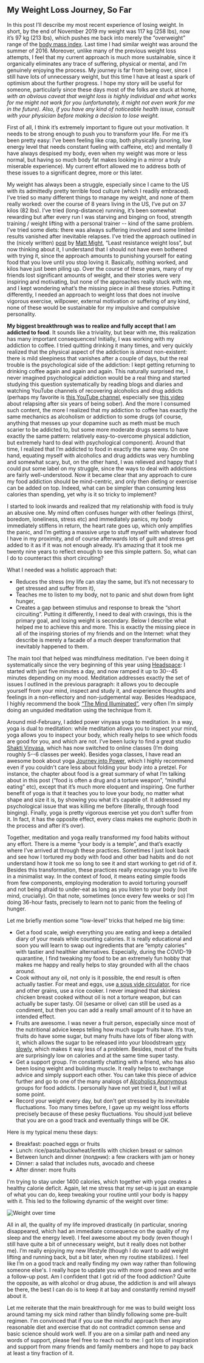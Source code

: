 ## My Weight Loss Journey, So Far

In this post I’ll describe my most recent experience of losing weight. In short, by the end of November 2019 my weight was 117 kg (258 lbs), now it’s 97 kg (213 lbs), which pushes me back into merely the “overweight” range of the [body mass index](https://en.wikipedia.org/wiki/Body_mass_index). Last time I had similar weight was around the summer of 2016. Moreover, unlike many of the previous weight loss attempts, I feel that my current approach is much more sustainable, since it organically eliminates any trace of suffering, physical or mental, and I’m genuinely enjoying the process. My journey is far from being over, since I still have lots of unnecessary weight, but this time I have at least a spark of optimism about the further progress. I hope my story will be useful for someone, particularly since these days most of the folks are stuck at home, *with an obvious caveat that weight loss is highly individual and what works for me might not work for you (unfortunately, it might not even work for me in the future). Also, if you have any kind of noticeable health issue, consult with your physician before making a decision to lose weight.*

First of all, I think it’s extremely important to figure out your motivation. It needs to be strong enough to push you to transform your life. For me it’s been pretty easy: I’ve been feeling like crap, both physically (snoring, low energy level that needs constant fueling with caffeine, etc) and mentally (I have always despised my body, even when my weight was more or less normal, but having so much body fat makes looking in a mirror a truly miserable experience). My current effort allowed me to address both of these issues to a significant degree, more or this later.

My weight has always been a struggle, especially since I came to the US with its admittedly pretty terrible food culture (which I readily embraced). I’ve tried so many different things to manage my weight, and none of them really worked: over the course of 8 years living in the US, I’ve put on 37 kilos (82 lbs). I’ve tried (long-distance) running, it’s been somewhat rewarding but after every run I was starving and binging on food, strength training / weight lifting with a personal trainer -- kind of the same problem. I’ve tried some diets: there was always suffering involved and some limited results vanished after inevitable relapses. I’ve tried the approach outlined in the (nicely written) [post](http://matt.might.net/articles/least-resistance-weight-loss/) by [Matt Might](http://matt.might.net/), “Least resistance weight loss”, but now thinking about it, I understand that I should not have even bothered with trying it, since the approach amounts to punishing yourself for eating food that you love until you stop loving it. Basically, nothing worked, and kilos have just been piling up. Over the course of these years, many of my friends lost significant amounts of weight, and their stories were very inspiring and motivating, but none of the approaches really stuck with me, and I kept wondering what’s the missing piece in all these stories. Putting it differently, I needed an approach to weight loss that does not involve vigorous exercise, willpower, external motivation or suffering of any kind, none of these would be sustainable for my impulsive and compulsive personality.

**My biggest breakthrough was to realize and fully accept that I am addicted to food**. It sounds like a triviality, but bear with me, this realization has many important consequences! Initially, I was working with my addiction to coffee. I tried quitting drinking it many times, and very quickly realized that the physical aspect of the addiction is almost non-existent: there is mild sleepiness that vanishes after a couple of days, but the real trouble is the psychological side of the addiction: I kept getting returning to drinking coffee again and again and again. This naturally surprised me, I never imagined psychological addiction would be a real thing and started studying this question systematically by reading blogs and diaries and watching YouTube channels of recovering alcoholics and drug addicts (perhaps my favorite is [this YouTube channel](https://www.youtube.com/channel/UCacn-Cy4KtIm-dl0iuLHAUA), especially see [this video](https://www.youtube.com/watch?v=RQa8BCe6vik) about relapsing after six years of being sober). And the more I consumed such content, the more I realized that my addiction to coffee has exactly the same mechanics as alcoholism or addiction to some drugs (of course, anything that messes up your dopamine such as meth must be much scarier to be addicted to, but some more moderate drugs seems to have exactly the same pattern: relatively easy-to-overcome physical addiction, but extremely hard to deal with psychological component). Around that time, I realized that I’m addicted to food in exactly the same way. On one hand, equating myself with alcoholics and drug addicts was very humbling and somewhat scary, but, on the other hand, I was relieved and happy that I could put some label on my struggle, since the ways to deal with addictions are fairly well-understood. Now it became clear that any approach to cure my food addiction should be mind-centric, and only then dieting or exercise can be added on top. Indeed, what can be simpler than consuming less calories than spending, yet why is it so tricky to implement?

I started to look inwards and realized that my relationship with food is truly an abusive one. My mind often confuses hunger with other feelings (thirst, boredom, loneliness, stress etc) and immediately panics, my body immediately stiffens in return, the heart rate goes up, which only amplifies the panic, and I’m getting a massive urge to stuff myself with whatever food I have in my proximity, and of course afterwards lots of guilt and stress get added to it as if it was not enough already. It’s amazing that it took me twenty nine years to reflect enough to see this simple pattern. So, what can I do to counteract this short circuiting?

What I needed was a holistic approach that:
  -  Reduces the stress (my life can stay the same, but it’s not necessary to get stressed and suffer from it),
  -  Teaches me to listen to my body, not to panic and shut down from light hunger,
  -  Creates a gap between stimulus and response to break the “short circuiting”.
Putting it differently, I need to deal with cravings, this is the primary goal, and losing weight is secondary. Below I describe what helped me to achieve this and more. This is exactly the missing piece in all of the inspiring stories of my friends and on the Internet: what they describe is merely a facade of a much deeper transformation that inevitably happened to them.

The main tool that helped was mindfulness meditation. I've been doing it systematically since the very beginning of this year using [Headspace](https://www.headspace.com/): I started with just five minutes a day, and now ramped it up to 30--45 minutes depending on my mood. Meditation addresses exactly the set of issues I outlined in the previous paragraph: it allows you to decouple yourself from your mind, inspect and study it, and experience thoughts and feelings in a non-reflectory and non-judgemental way. Besides Headspace, I highly recommend the book [“The Mind Illuminated”](https://www.amazon.com/Mind-Illuminated-Meditation-Integrating-Mindfulness/dp/1501156985), very often I’m simply doing an unguided meditation using the technique from it.

Around mid-February, I added power vinyasa yoga to meditation. In a way, yoga is dual to meditation: while meditation allows you to inspect your mind, yoga allows you to inspect your body, which really helps to see which foods are good for you, and which are not. I’ve been lucky to find a great studio [Shakti Vinyasa](http://shaktivinyasa.com/), which has now switched to online classes (I’m doing roughly 5--6 classes per week). Besides yoga classes, I have read an awesome book about yoga [Journey into Power](https://www.amazon.com/Journey-Into-Power-Sculpt-Transform-ebook/dp/B005C7CWJ8), which I highly recommend even if you couldn't care less about folding your body into a pretzel. For instance, the chapter about food is a great summary of what I’m talking about in this post (“food is often a drug and a torture weapon”, “mindful eating” etc), except that it’s much more eloquent and inspiring. One further benefit of yoga is that it teaches you to love your body, no matter what shape and size it is, by showing you what it’s capable of. It addressed my psychological issue that was killing me before (literally, through food binging). Finally, yoga is pretty vigorous exercise yet you don’t suffer from it. In fact, it has the opposite effect, every class makes me euphoric (both in the process and after it’s over).

Together, meditation and yoga really transformed my food habits without any effort. There is a meme “your body is a temple”, and that’s exactly where I’ve arrived at through these practices. Sometimes I just look back and see how I tortured my body with food and other bad habits and do not understand how it took me so long to see it and start working to get rid of it. Besides this transformation, these practices really encourage you to live life in a minimalist way. In the context of food, it means eating simple foods from few components, employing moderation to avoid torturing yourself and not being afraid to under-eat as long as you listen to your body (not mind, crucially). On that note, sometimes (once every few weeks or so) I’m doing 36-hour fasts, precisely to learn not to panic from the feeling of hunger.

Let me briefly mention some “low-level” tricks that helped me big time:

-   Get a food scale, weigh everything you are eating and keep a detailed diary of your meals while counting calories. It is really educational and soon you will learn to swap out ingredients that are “empty calories” with tastier and healthier alternatives. Especially, during the COVID-19 quarantine, I find tweaking my food to be an extremely fun hobby that makes me happy and really helps to stay grounded with all the chaos around.
-   Cook without any oil, not only is it possible, the end result is often actually tastier. For meat and eggs, use [a sous vide circulator](https://en.wikipedia.org/wiki/Sous-vide), for rice and other grains, use a rice cooker. I never imagined that skinless chicken breast cooked without oil is not a torture weapon, but can actually be super tasty. Oil (sesame or olive) can still be used as a condiment, but then you can add a really small amount of it to have an intended effect.    
-   Fruits are awesome. I was never a fruit person, especially since most of the nutritional advice keeps telling how much sugar fruits have. It’s true, fruits do have some sugar, but many fruits have lots of fiber along with it, which allows the sugar to be released into your bloodstream [very slowly](https://www.health.harvard.edu/diseases-and-conditions/glycemic-index-and-glycemic-load-for-100-foods), which makes it way less of a problem. Besides, most of the fruits are surprisingly low on calories and at the same time super tasty.
-   Get a support group. I’m constantly chatting with a friend, who has also been losing weight and building muscle. It really helps to exchange advice and simply support each other. You can take this piece of advice further and go to one of the many analogs of [Alcoholics Anonymous](https://www.aa.org/) groups for food addicts. I personally have not yet tried it, but I will at some point.
-   Record your weight every day, but don't get stressed by its inevitable fluctuations. Too many times before, I gave up my weight loss efforts precisely because of these pesky fluctuations. You should just believe that you are on a good track and eventually things will be OK.

Here is my typical menu these days:

 - Breakfast: poached eggs or fruits
 - Lunch: rice/pasta/buckwheat/lentils with chicken breast or salmon
 - Between lunch and dinner (полдник): a few crackers with jam or honey
 - Dinner: a salad that includes nuts, avocado and cheese
 - After dinner: more fruits

I'm trying to stay under 1400 calories, which together with yoga creates a healthy calorie deficit. Again, let me stress that my set-up is just an example of what you can do, keep tweaking your routine until your body is happy with it. This led to the following dynamic of the weight over time:

![Weight over time](../assets/2020-04-03/weight.png)

All in all, the quality of my life improved drastically (in particular, snoring disappeared, which had an immediate consequence on the quality of my sleep and the energy level). I feel awesome about my body (even though I still have quite a bit of unnecessary weight, but it really does not bother me). I’m really enjoying my new lifestyle (though I do want to add weight lifting and running back, but a bit later, when my routine stabilizes). I feel like I’m on a good track and really finding my own way rather than following someone else's. I really hope to update you with more good news and write a follow-up post. Am I confident that I got rid of the food addiction? Quite the opposite, as with alcohol or drug abuse, the addiction is and will always be there, the best I can do is to keep it at bay and constantly remind myself about it.

Let me reiterate that the main breakthrough for me was to build weight loss around taming my sick mind rather than blindly following some pre-built regimen. I'm convinced that if you use the mindful approach then any reasonable diet and exercise that do not contradict common sense and basic science should work well. If you are on a similar path and need any words of support, please feel free to reach out to me: I got lots of inspiration and support from many friends and family members and hope to pay back at least a tiny fraction of it.